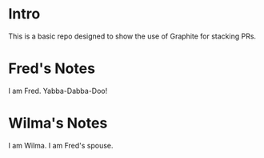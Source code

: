 # Intro

This is a basic repo designed to show the use of Graphite for stacking PRs.

# Fred's Notes

I am Fred. Yabba-Dabba-Doo!

# Wilma's Notes

I am Wilma. I am Fred's spouse.
